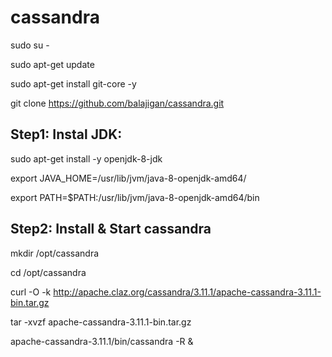 # cassandra

sudo su -

sudo apt-get update

sudo apt-get install git-core -y

git clone https://github.com/balajigan/cassandra.git

## Step1: Instal JDK:

sudo apt-get install -y openjdk-8-jdk

export JAVA_HOME=/usr/lib/jvm/java-8-openjdk-amd64/

export PATH=$PATH:/usr/lib/jvm/java-8-openjdk-amd64/bin

## Step2: Install & Start cassandra

mkdir /opt/cassandra

cd /opt/cassandra

curl -O -k http://apache.claz.org/cassandra/3.11.1/apache-cassandra-3.11.1-bin.tar.gz

tar -xvzf apache-cassandra-3.11.1-bin.tar.gz

apache-cassandra-3.11.1/bin/cassandra -R &

